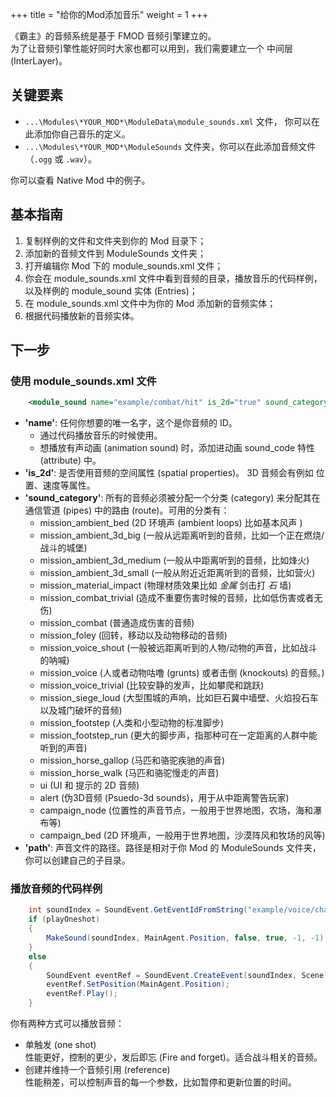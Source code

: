 +++
title = "给你的Mod添加音乐"
weight = 1
+++

《霸主》的音频系统是基于 FMOD 音频引擎建立的。     
为了让音频引擎性能好同时大家也都可以用到，我们需要建立一个 中间层  (InterLayer)。

## 关键要素

* `...\Modules\*YOUR_MOD*\ModuleData\module_sounds.xml` 文件， 你可以在此添加你自己音乐的定义。
* `...\Modules\*YOUR_MOD*\ModuleSounds` 文件夹，你可以在此添加音频文件 （`.ogg` 或 `.wav`）。

你可以查看 Native Mod 中的例子。

## 基本指南

1. 复制样例的文件和文件夹到你的 Mod 目录下；
2. 添加新的音频文件到 ModuleSounds 文件夹；
3. 打开编辑你 Mod 下的 module_sounds.xml 文件；
4. 你会在 module_sounds.xml 文件中看到音频的目录，播放音乐的代码样例，以及样例的 module_sound 实体 (Entries)；
5. 在 module_sounds.xml 文件中为你的 Mod 添加新的音频实体；
6. 根据代码播放新的音频实体。

## 下一步

### 使用 module_sounds.xml 文件

```xml
    <module_sound name="example/combat/hit" is_2d="true" sound_category="mission_combat" path="example_sound_modders.ogg" />
```

* **'name'**: 任何你想要的唯一名字，这个是你音频的 ID。
    - 通过代码播放音乐的时候使用。
    - 想播放有声动画 (animation sound) 时，添加进动画 sound_code 特性 (attribute) 中。
* **'is_2d'**: 是否使用音频的空间属性 (spatial properties)。 3D 音频会有例如 位置、速度等属性。
* **'sound_category'**: 所有的音频必须被分配一个分类 (category) 来分配其在通信管道 (pipes) 中的路由 (route)。可用的分类有：
    - mission_ambient_bed (2D 环境声 (ambient loops) 比如基本风声 )
    - mission_ambient_3d_big (一般从远距离听到的音频，比如一个正在燃烧/战斗的城堡)
    - mission_ambient_3d_medium (一般从中距离听到的音频，比如烽火)
    - mission_ambient_3d_small (一般从附近近距离听到的音频，比如营火)
    - mission_material_impact (物理材质效果比如 *金属* 剑击打 *石* 墙)
    - mission_combat_trivial (造成不重要伤害时候的音频，比如低伤害或者无伤)
    - mission_combat (普通造成伤害的音频)
    - mission_foley (回转，移动以及动物移动的音频)
    - mission_voice_shout (一般被远距离听到的人物/动物的声音，比如战斗的呐喊)
    - mission_voice (人或者动物咕噜 (grunts) 或者击倒 (knockouts) 的音频。)
    - mission_voice_trivial (比较安静的发声，比如攀爬和跳跃)
    - mission_siege_loud (大型围城的声响，比如巨石冀中墙壁、火焰投石车以及城门破坏的音频)
    - mission_footstep (人类和小型动物的标准脚步)
    - mission_footstep_run (更大的脚步声，指那种可在一定距离的人群中能听到的声音)
    - mission_horse_gallop (马匹和骆驼疾驰的声音)
    - mission_horse_walk (马匹和骆驼慢走的声音)
    - ui (UI 和 提示的 2D 音频)
    - alert (伪3D音频 (Psuedo-3d sounds)，用于从中距离警告玩家)
    - campaign_node (位置性的声音节点，一般用于世界地图，农场，海和瀑布等)
    - campaign_bed (2D 环境声，一般用于世界地图，沙漠阵风和牧场的风等)
* **'path'**: 声音文件的路径。路径是相对于你 Mod 的 ModuleSounds 文件夹，你可以创建自己的子目录。

### 播放音频的代码样例 

```C#
    int soundIndex = SoundEvent.GetEventIdFromString("example/voice/charge"); // 缓存 soundIndex 对象来避免运行中的 string 操作。
    if (playOneshot)
    {
        MakeSound(soundIndex, MainAgent.Position, false, true, -1, -1); // 给定的位置等参数信息，播放单触发 (one shot sound) 音频。
    }
    else
    {
        SoundEvent eventRef = SoundEvent.CreateEvent(soundIndex, Scene); // 给定音频的引用 (reference)，可以之后更新细节参数。
        eventRef.SetPosition(MainAgent.Position);
        eventRef.Play();
    }
```

你有两种方式可以播放音频：

* 单触发 (one shot)    
  性能更好，控制的更少，发后即忘 (Fire and forget)。适合战斗相关的音频。
* 创建并维持一个音频引用 (reference)  
  性能稍差，可以控制声音的每一个参数，比如暂停和更新位置的时间。